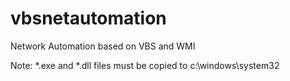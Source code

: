 # vbsnetautomation
Network Automation  based on VBS and WMI

Note:
*.exe and *.dll files must be copied to c:\windows\system32
